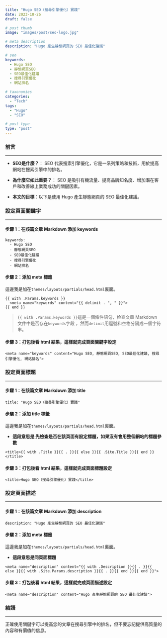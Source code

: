 ```yaml
---
title: "Hugo SEO（搜尋引擎優化）實踐"
date: 2023-10-26
draft: false

# post thumb
image: "images/post/seo-logo.jpg"

# meta description
description: "Hugo 產生靜態網頁的 SEO 最佳化建議"

# seo
keywords:
  - Hugo SEO
  - 靜態網頁SEO
  - SEO最佳化建議
  - 搜尋引擎優化
  - 網站排名

# taxonomies
categories:
  - "Tech"
tags:
  - "Hugo"
  - "SEO"

# post type
type: "post"
---
```


### 前言

---

- **SEO是什麼？**： SEO 代表搜索引擎優化，它是一系列策略和技術，用於提高網站在搜索引擎中的排名。

- **為什麼它如此重要？**： SEO 是吸引有機流量、提高品牌知名度、增加潛在客戶和改善線上業務成功的關鍵因素。

- **本文的目標**：以下是使用 Hugo 產生靜態網頁的 SEO 最佳化建議。

### 設定頁面關鍵字

---

#### 步驟 1：在該篇文章 Markdown 添加 keywords

```
keywords:
  - Hugo SEO
  - 靜態網頁SEO
  - SEO最佳化建議
  - 搜尋引擎優化
  - 網站排名
```

#### 步驟 2：添加 meta 標籤

這邊我是加在`themes/layouts/partials/head.html`裏面。

```
{{ with .Params.keywords }}
  <meta name="keywords" content="{{ delimit . ", " }}">
{{ end }}
```

> `{{ with .Params.keywords }}`這是一個條件語句，检查文章 Markdown 文件中是否存在`keywords`字段 ，然而`delimit`用逗號和空格分隔成一個字符串。

#### 步驟 3：打包後看 html 結果，這樣就完成頁面關鍵字設定

```
<meta name="keywords" content="Hugo SEO, 靜態網頁SEO, SEO最佳化建議, 搜尋引擎優化, 網站排名">
```

### 設定頁面標題

---

#### 步驟 1：在該篇文章 Markdown 添加 title

```
title: "Hugo SEO（搜尋引擎優化）實踐"
```

#### 步驟 2：添加 title 標籤

這邊我是加在`themes/layouts/partials/head.html`裏面。

- **這段意思是 先檢查是否在該頁面有設定標題，如果沒有會用整個網站的標題參數**

```
<title>{{ with .Title }}{{ . }}{{ else }}{{ .Site.Title }}{{ end }}</title>
```

#### 步驟 3：打包後看 html 結果，這樣就完成頁面標題設定

```
<title>Hugo SEO（搜尋引擎優化）實踐</title>
```

### 設定頁面描述

---

#### 步驟 1：在該篇文章 Markdown 添加 description

```
description: "Hugo 產生靜態網頁的 SEO 最佳化建議"
```

#### 步驟 2：添加 meta 標籤

這邊我是加在`themes/layouts/partials/head.html`裏面。

- **這段意思是同頁面標題**

```
<meta name="description" content="{{ with .Description }}{{ . }}{{ else }}{{ with .Site.Params.description }}{{ . }}{{ end }}{{ end }}">
```

#### 步驟 3：打包後看 html 結果，這樣就完成頁面描述設定

```
<meta name="description" content="Hugo 產生靜態網頁的 SEO 最佳化建議">
```

### 結語

---

正確使用關鍵字可以提高您的文章在搜尋引擎中的排名，但不要忘記提供高質量的內容和有價值的信息。